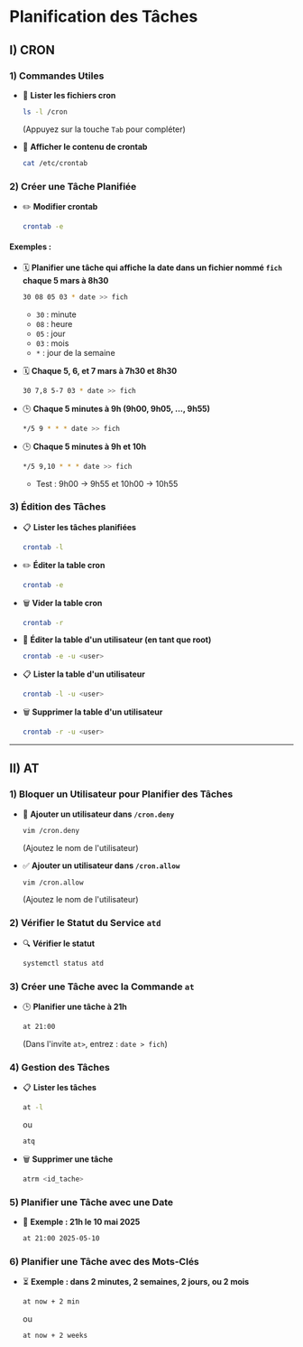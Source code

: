 # Planification des Tâches

## I) CRON

### 1) Commandes Utiles
- 📂 **Lister les fichiers cron**  
    ```bash
    ls -l /cron
    ```
    (Appuyez sur la touche `Tab` pour compléter)

- 📄 **Afficher le contenu de crontab**  
    ```bash
    cat /etc/crontab
    ```

### 2) Créer une Tâche Planifiée
- ✏️ **Modifier crontab**  
    ```bash
    crontab -e
    ```

#### Exemples :
- 🗓️ **Planifier une tâche qui affiche la date dans un fichier nommé `fich` chaque 5 mars à 8h30**  
    ```bash
    30 08 05 03 * date >> fich
    ```
    - `30` : minute  
    - `08` : heure  
    - `05` : jour  
    - `03` : mois  
    - `*`  : jour de la semaine  

- 🗓️ **Chaque 5, 6, et 7 mars à 7h30 et 8h30**  
    ```bash
    30 7,8 5-7 03 * date >> fich
    ```

- 🕒 **Chaque 5 minutes à 9h (9h00, 9h05, ..., 9h55)**  
    ```bash
    */5 9 * * * date >> fich
    ```

- 🕒 **Chaque 5 minutes à 9h et 10h**  
    ```bash
    */5 9,10 * * * date >> fich
    ```
    - Test : 9h00 → 9h55 et 10h00 → 10h55

### 3) Édition des Tâches
- 📋 **Lister les tâches planifiées**  
    ```bash
    crontab -l
    ```

- ✏️ **Éditer la table cron**  
    ```bash
    crontab -e
    ```

- 🗑️ **Vider la table cron**  
    ```bash
    crontab -r
    ```

- 👤 **Éditer la table d'un utilisateur (en tant que root)**  
    ```bash
    crontab -e -u <user>
    ```

- 📋 **Lister la table d'un utilisateur**  
    ```bash
    crontab -l -u <user>
    ```

- 🗑️ **Supprimer la table d'un utilisateur**  
    ```bash
    crontab -r -u <user>
    ```

---

## II) AT

### 1) Bloquer un Utilisateur pour Planifier des Tâches
- 🚫 **Ajouter un utilisateur dans `/cron.deny`**  
    ```bash
    vim /cron.deny
    ```
    (Ajoutez le nom de l'utilisateur)

- ✅ **Ajouter un utilisateur dans `/cron.allow`**  
    ```bash
    vim /cron.allow
    ```
    (Ajoutez le nom de l'utilisateur)

### 2) Vérifier le Statut du Service `atd`
- 🔍 **Vérifier le statut**  
    ```bash
    systemctl status atd
    ```

### 3) Créer une Tâche avec la Commande `at`
- 🕒 **Planifier une tâche à 21h**  
    ```bash
    at 21:00
    ```
    (Dans l'invite `at>`, entrez : `date > fich`)

### 4) Gestion des Tâches
- 📋 **Lister les tâches**  
    ```bash
    at -l
    ```
    ou  
    ```bash
    atq
    ```

- 🗑️ **Supprimer une tâche**  
    ```bash
    atrm <id_tache>
    ```

### 5) Planifier une Tâche avec une Date
- 📅 **Exemple : 21h le 10 mai 2025**  
    ```bash
    at 21:00 2025-05-10
    ```

### 6) Planifier une Tâche avec des Mots-Clés
- ⏳ **Exemple : dans 2 minutes, 2 semaines, 2 jours, ou 2 mois**  
    ```bash
    at now + 2 min
    ```
    ou  
    ```bash
    at now + 2 weeks
    ```

